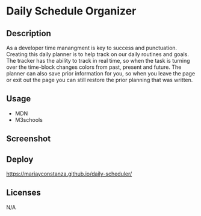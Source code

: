 # Daily Schedule Organizer

## Description
As a developer time manangment is key to success and punctuation. Creating this daily planner is to help track on our daily routines and goals. The tracker has the ability to track in real time, so when the task is turning over the time-block changes colors from past, present and future. The planner can also save prior information for you, so when you leave the page or exit out the page you can still restore the prior planning that was written. 

## Usage
- MDN
- M3schools

## Screenshot

## Deploy
https://mariayconstanza.github.io/daily-scheduler/

## Licenses
N/A
